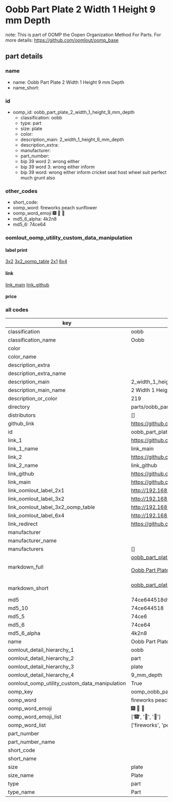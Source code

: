 # Oobb Part Plate 2 Width 1 Height 9 mm Depth  

note: This is part of OOMP the Oopen Organization Method For Parts. For more details: https://github.com/oomlout/oomp_base

##  part details
  







### name
* name: Oobb Part Plate 2 Width 1 Height 9 mm Depth
* name_short: 
### id
* oomp_id: oobb_part_plate_2_width_1_height_9_mm_depth
  * classification: oobb
  * type: part
  * size: plate
  * color: 
  * description_main: 2_width_1_height_9_mm_depth
  * description_extra: 
  * manufacturer: 
  * part_number: 
  * bip 39 word 2: wrong either
  * bip 39 word 3: wrong either inform
  * bip 39 word: wrong either inform cricket seat host wheel suit perfect much grunt also

### other_codes
* short_code: 
* oomp_word: fireworks peach sunflower
* oomp_word_emoji :fireworks: :peach: :sunflower:
* md5_6_alpha: 4k2n8
* md5_6: 74ce64






### oomlout_oomp_utility_custom_data_manipulation
#### label print
[3x2](http://192.168.1.245:1112/?label=oomp%204k2n8)
[3x2_oomp_table](http://192.168.1.108:1112/?label=oomp%204k2n8)
[2x1](http://192.168.1.242:1112/?label=oomp%204k2n8)
[6x4](http://192.168.1.55:1112/?label=oomp%204k2n8)    

#### link

[link_main](https://github.com/oomlout/oomlout_oomp_version_1_messy/tree/main/parts/oobb_part_plate_2_width_1_height_9_mm_depth) [link_github](https://github.com/oomlout/oomlout_oomp_version_1_messy/tree/main/parts/oobb_part_plate_2_width_1_height_9_mm_depth)                             

#### price







### all codes 
| key | value |  
| --- | --- |  
| classification | oobb |  
| classification_name | Oobb |  
| color |  |  
| color_name |  |  
| description_extra |  |  
| description_extra_name |  |  
| description_main | 2_width_1_height_9_mm_depth |  
| description_main_name | 2 Width 1 Height 9 mm Depth |  
| description_or_color | 219 |  
| directory | parts/oobb_part_plate_2_width_1_height_9_mm_depth |  
| distributors | [] |  
| github_link | https://github.com/oomlout/oomlout_oomp_part_src/tree/main/parts/oobb_part_plate_2_width_1_height_9_mm_depth |  
| id | oobb_part_plate_2_width_1_height_9_mm_depth |  
| link_1 | https://github.com/oomlout/oomlout_oomp_version_1_messy/tree/main/parts/oobb_part_plate_2_width_1_height_9_mm_depth |  
| link_1_name | link_main |  
| link_2 | https://github.com/oomlout/oomlout_oomp_version_1_messy/tree/main/parts/oobb_part_plate_2_width_1_height_9_mm_depth |  
| link_2_name | link_github |  
| link_github | https://github.com/oomlout/oomlout_oomp_version_1_messy/tree/main/parts/oobb_part_plate_2_width_1_height_9_mm_depth |  
| link_main | https://github.com/oomlout/oomlout_oomp_version_1_messy/tree/main/parts/oobb_part_plate_2_width_1_height_9_mm_depth |  
| link_oomlout_label_2x1 | http://192.168.1.242:1112/?label=oomp%204k2n8 |  
| link_oomlout_label_3x2 | http://192.168.1.245:1112/?label=oomp%204k2n8 |  
| link_oomlout_label_3x2_oomp_table | http://192.168.1.108:1112/?label=oomp%204k2n8 |  
| link_oomlout_label_6x4 | http://192.168.1.55:1112/?label=oomp%204k2n8 |  
| link_redirect | https://github.com/oomlout/oomlout_oomp_version_1_messy/tree/main/parts/oobb_part_plate_2_width_1_height_9_mm_depth |  
| manufacturer |  |  
| manufacturer_name |  |  
| manufacturers | [] |  
| markdown_full | [oobb_part_plate_2_width_1_height_9_mm_depth](none)<br>[](none)<br>[Oobb Part Plate 2 Width 1 Height 9 Mm Depth](none)<br><br> |  
| markdown_short | [oobb_part_plate_2_width_1_height_9_mm_depth](none)<br><br> |  
| md5 | 74ce644518d91f41b8612336e711c7f5 |  
| md5_10 | 74ce644518 |  
| md5_5 | 74ce6 |  
| md5_6 | 74ce64 |  
| md5_6_alpha | 4k2n8 |  
| name | Oobb Part Plate 2 Width 1 Height 9 mm Depth |  
| oomlout_detail_hierarchy_1 | oobb |  
| oomlout_detail_hierarchy_2 | part |  
| oomlout_detail_hierarchy_3 | plate |  
| oomlout_detail_hierarchy_4 | 9_mm_depth |  
| oomlout_oomp_utility_custom_data_manipulation | True |  
| oomp_key | oomp_oobb_part_plate_2_width_1_height_9_mm_depth |  
| oomp_word | fireworks peach sunflower |  
| oomp_word_emoji | :fireworks: :peach: :sunflower: |  
| oomp_word_emoji_list | [':fireworks:', ':peach:', ':sunflower:'] |  
| oomp_word_list | ['fireworks', 'peach', 'sunflower'] |  
| part_number |  |  
| part_number_name |  |  
| short_code |  |  
| short_name |  |  
| size | plate |  
| size_name | Plate |  
| type | part |  
| type_name | Part |  
